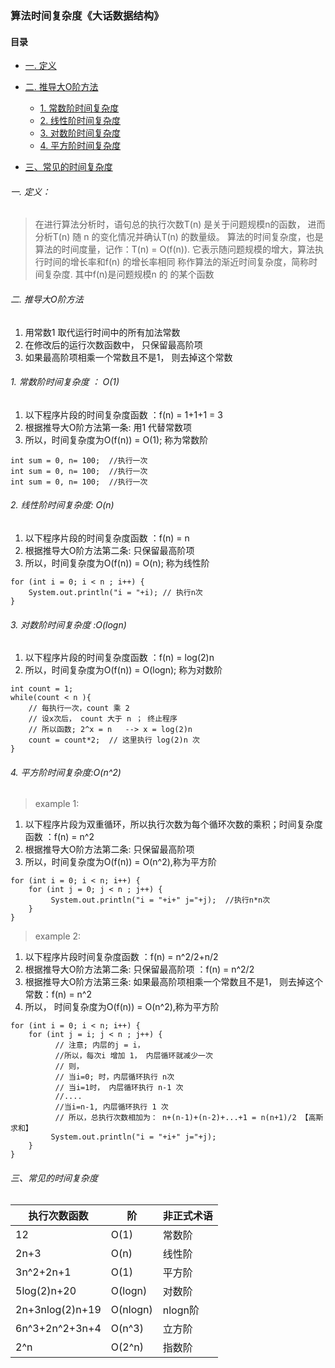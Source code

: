 
### 算法时间复杂度《大话数据结构》

#### 目录
- [一. 定义](#定义)
- [二. 推导大O阶方法](#推导大o阶方法)
    - [1. 常数阶时间复杂度](#常数阶时间复杂度)
    - [2. 线性阶时间复杂度](#线性阶时间复杂度)
    - [3. 对数阶时间复杂度](#对数阶时间复杂度)
    - [4. 平方阶时间复杂度](#平方阶时间复杂度)
    
- [三、常见的时间复杂度](#常见的时间复杂度)


###### 一. 定义：
> 在进行算法分析时，语句总的执行次数T(n) 是关于问题规模n的函数，
> 进而分析T(n) 随 n 的变化情况并确认T(n) 的数量级。
> 算法的时间复杂度，也是算法的时间度量，记作：T(n) = O(f(n)).
> 它表示随问题规模的增大，算法执行时间的增长率和f(n) 的增长率相同
> 称作算法的渐近时间复杂度，简称时间复杂度. 其中f(n)是问题规模n 的
> 的某个函数




###### 二. 推导大O阶方法

1.   用常数1 取代运行时间中的所有加法常数
2.   在修改后的运行次数函数中， 只保留最高阶项
3.   如果最高阶项相乘一个常数且不是1， 则去掉这个常数 

######  1. 常数阶时间复杂度 ： O(1)
1. 以下程序片段的时间复杂度函数 ：f(n) = 1+1+1 = 3 
2.  根据推导大O阶方法第一条: 用1 代替常数项
3. 所以，时间复杂度为O(f(n)) = O(1); 称为常数阶
```
int sum = 0, n= 100;  //执行一次
int sum = 0, n= 100;  //执行一次
int sum = 0, n= 100;  //执行一次
```

###### 2. 线性阶时间复杂度: O(n)
1. 以下程序片段的时间复杂度函数 ：f(n) = n 
2.  根据推导大O阶方法第二条: 只保留最高阶项
3. 所以，时间复杂度为O(f(n)) = O(n); 称为线性阶
```
for (int i = 0; i < n ; i++) {
    System.out.println("i = "+i); // 执行n次
}
```

###### 3. 对数阶时间复杂度 :O(logn)
1. 以下程序片段的时间复杂度函数 ：f(n) = log(2)n
2. 所以，时间复杂度为O(f(n)) = O(logn); 称为对数阶
```
int count = 1; 
while(count < n ){
    // 每执行一次，count 乘 2 
    // 设x次后， count 大于 n ； 终止程序
    // 所以函数; 2^x = n   --> x = log(2)n
    count = count*2;  // 这里执行 log(2)n 次
}
```

###### 4. 平方阶时间复杂度:O(n^2)
> example 1: 
1. 以下程序片段为双重循环，所以执行次数为每个循环次数的乘积；时间复杂度函数 ：f(n) = n^2
2. 根据推导大O阶方法第二条: 只保留最高阶项
3. 所以，时间复杂度为O(f(n)) = O(n^2),称为平方阶
```
for (int i = 0; i < n; i++) {
    for (int j = 0; j < n ; j++) {
         System.out.println("i = "+i+" j="+j);  //执行n*n次 
    }
}
```
> example 2: 
1. 以下程序片段时间复杂度函数 ：f(n) = n^2/2+n/2
2. 根据推导大O阶方法第二条: 只保留最高阶项 ：f(n) = n^2/2
3. 根据推导大O阶方法第三条: 如果最高阶项相乘一个常数且不是1， 则去掉这个常数：f(n) = n^2
4. 所以， 时间复杂度为O(f(n)) = O(n^2),称为平方阶
```
for (int i = 0; i < n; i++) {
    for (int j = i; j < n ; j++) {
          // 注意; 内层的j = i，
          //所以，每次i 增加 1， 内层循环就减少一次
          // 则， 
          // 当i=0; 时，内层循环执行 n次
          // 当i=1时， 内层循环执行 n-1 次
          //....
          //当i=n-1, 内层循环执行 1 次
          // 所以，总执行次数相加为： n+(n-1)+(n-2)+...+1 = n(n+1)/2 【高斯求和】
         System.out.println("i = "+i+" j="+j);  
    }
}
```

###### 三、常见的时间复杂度
执行次数函数 | 阶| 非正式术语
---|---|----
12 | O(1)| 常数阶
2n+3| O(n)| 线性阶
3n^2+2n+1| O(1)| 平方阶
5log(2)n+20 | O(logn)| 对数阶
2n+3nlog(2)n+19| O(nlogn)| nlogn阶
6n^3+2n^2+3n+4| O(n^3)| 立方阶
2^n | O(2^n)| 指数阶

